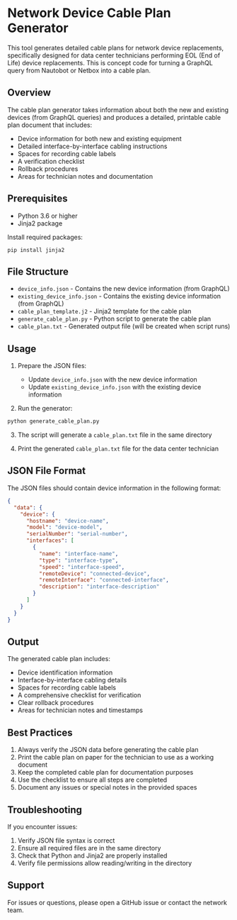 # Network Device Cable Plan Generator

This tool generates detailed cable plans for network device replacements, specifically designed for data center technicians performing EOL (End of Life) device replacements. This is concept code for turning a GraphQL query from Nautobot or Netbox into a cable plan.

## Overview

The cable plan generator takes information about both the new and existing devices (from GraphQL queries) and produces a detailed, printable cable plan document that includes:

- Device information for both new and existing equipment
- Detailed interface-by-interface cabling instructions
- Spaces for recording cable labels
- A verification checklist
- Rollback procedures
- Areas for technician notes and documentation

## Prerequisites

- Python 3.6 or higher
- Jinja2 package

Install required packages:
```
pip install jinja2
```

## File Structure

- `device_info.json` - Contains the new device information (from GraphQL)
- `existing_device_info.json` - Contains the existing device information (from GraphQL)
- `cable_plan_template.j2` - Jinja2 template for the cable plan
- `generate_cable_plan.py` - Python script to generate the cable plan
- `cable_plan.txt` - Generated output file (will be created when script runs)

## Usage

1. Prepare the JSON files:
   - Update `device_info.json` with the new device information
   - Update `existing_device_info.json` with the existing device information

2. Run the generator:
```bash
python generate_cable_plan.py
```

3. The script will generate a `cable_plan.txt` file in the same directory

4. Print the generated `cable_plan.txt` file for the data center technician

## JSON File Format

The JSON files should contain device information in the following format:

```json
{
  "data": {
    "device": {
      "hostname": "device-name",
      "model": "device-model",
      "serialNumber": "serial-number",
      "interfaces": [
        {
          "name": "interface-name",
          "type": "interface-type",
          "speed": "interface-speed",
          "remoteDevice": "connected-device",
          "remoteInterface": "connected-interface",
          "description": "interface-description"
        }
      ]
    }
  }
}
```

## Output

The generated cable plan includes:
- Device identification information
- Interface-by-interface cabling details
- Spaces for recording cable labels
- A comprehensive checklist for verification
- Clear rollback procedures
- Areas for technician notes and timestamps

## Best Practices

1. Always verify the JSON data before generating the cable plan
2. Print the cable plan on paper for the technician to use as a working document
3. Keep the completed cable plan for documentation purposes
4. Use the checklist to ensure all steps are completed
5. Document any issues or special notes in the provided spaces

## Troubleshooting

If you encounter issues:

1. Verify JSON file syntax is correct
2. Ensure all required files are in the same directory
3. Check that Python and Jinja2 are properly installed
4. Verify file permissions allow reading/writing in the directory

## Support

For issues or questions, please open a GitHub issue or contact the network team.

